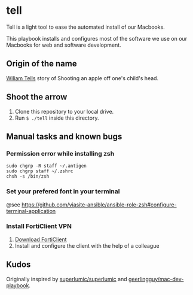 # tell
Tell is a light tool to ease the automated install of our Macbooks.

This playbook installs and configures most of the software we use on our Macbooks for web and software development.

## Origin of the name
[Wiliam Tells](https://en.wikipedia.org/wiki/William_Tell) story of Shooting an apple off one's child's head.

## Shoot the arrow
1. Clone this repository to your local drive.
1. Run `$ ./tell` inside this directory.

## Manual tasks and known bugs
### Permission error while installing zsh
```
sudo chgrp -R staff ~/.antigen
sudo chgrp staff ~/.zshrc
chsh -s /bin/zsh
```

### Set your prefered font in your terminal
@see https://github.com/viasite-ansible/ansible-role-zsh#configure-terminal-application

### Install FortiClient VPN
1. [Download FortiClient](https://www.fortinet.com/support-and-training/support/product-downloads.html)
2. Install and configure the client with the help of a colleague

## Kudos
Originally inspired by [superlumic/superlumic](https://github.com/superlumic/superlumic) and [geerlingguy/mac-dev-playbook](https://github.com/geerlingguy/mac-dev-playbook).
